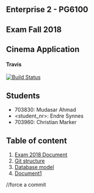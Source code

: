 ## Enterprise 2 - PG6100

## Exam Fall 2018

## Cinema Application

#### Travis
[![Build Status](https://travis-ci.com/mudasar187/Enterprise_Exam2018.svg?token=v251k9AGWGPGijfDozX8&branch=master)](https://travis-ci.com/mudasar187/Enterprise_Exam2018)

## Students
- 703830: Mudasar Ahmad
- <student_nr>: Endre Synnes
- 703960: Christian Marker

## Table of content
1. [Exam 2018 Document](docs/PG6100Exam.pdf)
2. [Git structure](docs/git.md)
3. [Database model](docs/databasemodel.jpg)
4. [Document1](docs/document1.md) 

//force a commit
